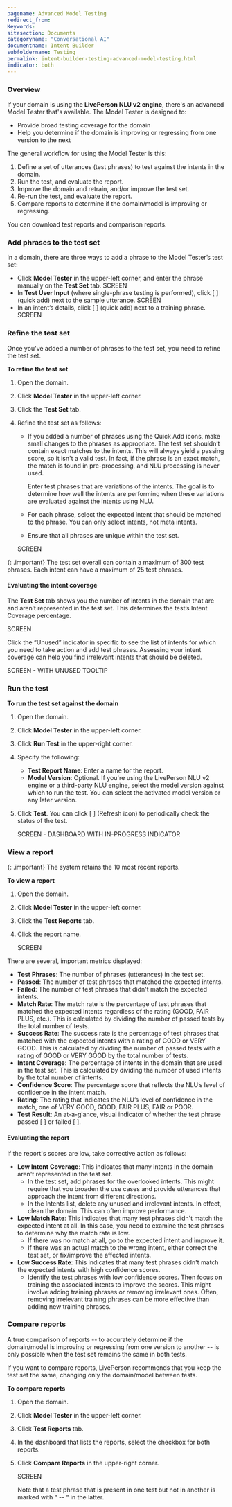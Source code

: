 ```yaml
---
pagename: Advanced Model Testing
redirect_from:
Keywords:
sitesection: Documents
categoryname: "Conversational AI"
documentname: Intent Builder
subfoldername: Testing
permalink: intent-builder-testing-advanced-model-testing.html
indicator: both
---
```


### Overview

If your domain is using the **LivePerson NLU v2 engine**, there's an advanced Model Tester that's available. The Model Tester is designed to:

* Provide broad testing coverage for the domain
* Help you determine if the domain is improving or regressing from one version to the next

The general workflow for using the Model Tester is this:

1. Define a set of utterances (test phrases) to test against the intents in the domain.
2. Run the test, and evaluate the report.
3. Improve the domain and retrain, and/or improve the test set.
4. Re-run the test, and evaluate the report.
5. Compare reports to determine if the domain/model is improving or regressing.

You can download test reports and comparison reports.

### Add phrases to the test set
In a domain, there are three ways to add a phrase to the Model Tester’s test set:

* Click **Model Tester** in the upper-left corner, and enter the phrase manually on the **Test Set** tab.
    SCREEN
* In **Test User Input** (where single-phrase testing is performed), click [ ] (quick add) next to the sample utterance.
    SCREEN
* In an intent’s details, click [ ] (quick add) next to a training phrase.
    SCREEN

### Refine the test set
Once you’ve added a number of phrases to the test set, you need to refine the test set.

**To refine the test set**

1. Open the domain.
2. Click **Model Tester** in the upper-left corner.
3. Click the **Test Set** tab.
4. Refine the test set as follows:
    * If you added a number of phrases using the Quick Add icons, make small changes to the phrases as appropriate. The test set shouldn’t contain exact matches to the intents. This will always yield a passing score, so it isn't a valid test. In fact, if the phrase is an exact match, the match is found in pre-processing, and NLU processing is never used. 
    
        Enter test phrases that are variations of the intents. The goal is to determine how well the intents are performing when these variations are evaluated against the intents using NLU.

    * For each phrase, select the expected intent that should be matched to the phrase. You can only select intents, not meta intents.
    * Ensure that all phrases are unique within the test set.

    SCREEN

{: .important}
The test set overall can contain a maximum of 300 test phrases. Each intent can have a maximum of 25 test phrases.


#### Evaluating the intent coverage

The **Test Set** tab shows you the number of intents in the domain that are and aren’t represented in the test set. This determines the test’s Intent Coverage percentage.

SCREEN

Click the “Unused” indicator in specific to see the list of intents for which you need to take action and add test phrases. Assessing your intent coverage can help you find irrelevant intents that should be deleted.

SCREEN - WITH UNUSED TOOLTIP

### Run the test
**To run the test set against the domain**

1. Open the domain.
2. Click **Model Tester** in the upper-left corner. 
3. Click **Run Test** in the upper-right corner.
4. Specify the following:
    * **Test Report Name**: Enter a name for the report.
    * **Model Version**: Optional. If you're using the LivePerson NLU v2 engine or a third-party NLU engine, select the model version against which to run the test. You can select the activated model version or any later version.
5. Click **Test**.
    You can click [ ] (Refresh icon) to periodically check the status of the test.

    SCREEN - DASHBOARD WITH IN-PROGRESS INDICATOR 

### View a report

{: .important}
The system retains the 10 most recent reports.

**To view a report**

1. Open the domain.
2. Click **Model Tester** in the upper-left corner. 
3. Click the **Test Reports** tab.
4. Click the report name.

    SCREEN

There are several, important metrics displayed:

* **Test Phrases**: The number of phrases (utterances) in the test set.
* **Passed**: The number of test phrases that matched the expected intents.
* **Failed**: The number of test phrases that didn't match the expected intents.
* **Match Rate**: The match rate is the percentage of test phrases that matched the expected intents regardless of the rating (GOOD, FAIR PLUS, etc.). This is calculated by dividing the number of passed tests by the total number of tests.
* **Success Rate**: The success rate is the percentage of test phrases that matched with the expected intents with a rating of GOOD or VERY GOOD. This is calculated by dividing the number of passed tests with a rating of GOOD or VERY GOOD by the total number of tests.
* **Intent Coverage**: The percentage of intents in the domain that are used in the test set. This is calculated by dividing the number of used intents by the total number of intents.
* **Confidence Score**: The percentage score that reflects the NLU’s level of confidence in the intent match.
* **Rating**: The rating that indicates the NLU’s level of confidence in the match, one of VERY GOOD, GOOD, FAIR PLUS, FAIR or POOR.
* **Test Result**: An at-a-glance, visual indicator of whether the test phrase passed [ ] or failed [ ].

#### Evaluating the report

If the report's scores are low, take corrective action as follows:

* **Low Intent Coverage**: This indicates that many intents in the domain aren't represented in the test set.
    * In the test set, add phrases for the overlooked intents. This might require that you broaden the use cases and provide utterances that approach the intent from different directions.
    * In the Intents list, delete any unused and irrelevant intents. In effect, clean the domain. This can often improve performance.
* **Low Match Rate**: This indicates that many test phrases didn't match the expected intent at all. In this case, you need to examine the test phrases to determine why the match rate is low.
    * If there was no match at all, go to the expected intent and improve it.
    * If there was an actual match to the wrong intent, either correct the test set, or fix/improve the affected intents. 
* **Low Success Rate**: This indicates that many test phrases didn't match the expected intents with high confidence scores.
    * Identify the test phrases with low confidence scores. Then focus on training the associated intents to improve the scores. This might involve adding training phrases or removing irrelevant ones. Often, removing irrelevant training phrases can be more effective than adding new training phrases.

### Compare reports

A true comparison of reports -- to accurately determine if the domain/model is improving or regressing from one version to another -- is only possible when the test set remains the same in both tests.

If you want to compare reports, LivePerson recommends that you keep the test set the same, changing only the domain/model between tests.

**To compare reports**

1. Open the domain.
2. Click **Model Tester** in the upper-left corner. 
3. Click **Test Reports** tab.
4. In the dashboard that lists the reports, select the checkbox for both reports.
5. Click **Compare Reports** in the upper-right corner.

    SCREEN

    Note that a test phrase that is present in one test but not in another is marked with “ -- “ in the latter.
